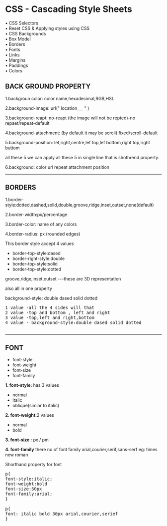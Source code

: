 # CSS - Cascading Style Sheets

• CSS Selectors <br>
• Reset CSS & Applying styles using CSS <br>
• CSS Backgrounds <br>
• Box Model <br>
• Borders  <br>
• Fonts  <br>
• Links  <br>
• Margins  <br>
• Paddings  <br>
• Colors  <br>

<h2>BACK GROUND PROPERTY</h2>

1.backgroun color: color name,hexadecimal,RGB,HSL

2.background-image: url(" location___     " )

3.background-reapt: no-reapt (the image will not be repted)-no repaet/repeat-default

4.background-attachment: (by default it may be scroll) fixed/scroll-default

5.background-position: let,right,centre,lef top,lef bottom,right top,right buttom

all these 5 we can apply all these 5 in single line that is shothrend property.

6.background: color url repeat attachment position

<hr>

<h2>BORDERS</h2>

1.border-style:dotted,dashed,solid,double,groove,ridge,inset,outset,none(default)

2.border-width:px/percentage

3.border-color: name of any colors

4.border-radius: px (rounded edges)


This border style accept 4 values

<ul>
  <li>border-top-style:dased</li>
  <li>border-right-style:double</li>
  <li>border-top-style:solid</li>
  <li>border-top-style:dotted</li>
</ul>

groove,ridge,inset,outset ---these are 3D representation

also all in one property

background-style: double dased solid dotted
<pre>
1 value -all the 4 sides will that 
2 value -top and bottom , left and right
3 value -top,left and right,bottom
4 value - background-style:double dased solid dotted
  
</pre>

<hr>

<h2>FONT</h2>

<ul>
<li>font-style</li>
<li>font-weight</li>
<li>font-size</li>
<li>font-family</li>
</ul>

<b>1. font-style:</b> has 3 values
<ul>
<li>normal</li>
<li>italic</li>
<li>oblique(simlar to italic)</li> 
</ul>

<b>2. font-weight:</b>2 values
<ul>
<li>normal</li>
<li>bold</li>
</ul>

<b>3. font-size :</b> px / pm

<b>4. font-family</b>
there no of font family
    arial,courier,serif,sans-serf
    eg: times  new roman

Shorthand property for font

<pre>
p{
font-style:italic;
font-weight:bold
font-size:50px
font-family:arial;
}

p{
font: italic bold 30px arial,courier,serief
}
</pre>



